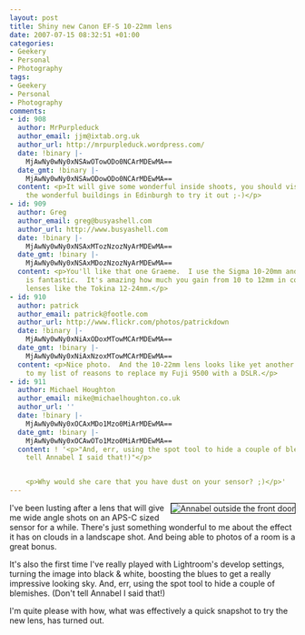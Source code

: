 ```yaml
---
layout: post
title: Shiny new Canon EF-S 10-22mm lens
date: 2007-07-15 08:32:51 +01:00
categories:
- Geekery
- Personal
- Photography
tags:
- Geekery
- Personal
- Photography
comments:
- id: 908
  author: MrPurpleduck
  author_email: jjm@ixtab.org.uk
  author_url: http://mrpurpleduck.wordpress.com/
  date: !binary |-
    MjAwNy0wNy0xNSAwOTowODo0NCArMDEwMA==
  date_gmt: !binary |-
    MjAwNy0wNy0xNSAwODowODo0NCArMDEwMA==
  content: <p>It will give some wonderful inside shoots, you should visit some of
    the wonderful buildings in Edinburgh to try it out ;-)</p>
- id: 909
  author: Greg
  author_email: greg@busyashell.com
  author_url: http://www.busyashell.com
  date: !binary |-
    MjAwNy0wNy0xNSAxMTozNzozNyArMDEwMA==
  date_gmt: !binary |-
    MjAwNy0wNy0xNSAxMDozNzozNyArMDEwMA==
  content: <p>You'll like that one Graeme.  I use the Sigma 10-20mm and the range
    is fantastic.  It's amazing how much you gain from 10 to 12mm in comarison to
    lenses like the Tokina 12-24mm.</p>
- id: 910
  author: patrick
  author_email: patrick@footle.com
  author_url: http://www.flickr.com/photos/patrickdown
  date: !binary |-
    MjAwNy0wNy0xNiAxODoxMTowMCArMDEwMA==
  date_gmt: !binary |-
    MjAwNy0wNy0xNiAxNzoxMTowMCArMDEwMA==
  content: <p>Nice photo.  And the 10-22mm lens looks like yet another one to add
    to my list of reasons to replace my Fuji 9500 with a DSLR.</p>
- id: 911
  author: Michael Houghton
  author_email: mike@michaelhoughton.co.uk
  author_url: ''
  date: !binary |-
    MjAwNy0wNy0xOCAxMDo1Mzo0MiArMDEwMA==
  date_gmt: !binary |-
    MjAwNy0wNy0xOCAwOTo1Mzo0MiArMDEwMA==
  content: ! '<p>"And, err, using the spot tool to hide a couple of blemishes.  (Donâ€™t
    tell Annabel I said that!)"</p>


    <p>Why would she care that you have dust on your sensor? ;)</p>'
---
```

<a href="http://www.flickr.com/photos/mathie/809557741/" title="Annabel outside the front door"><img src="http://farm2.static.flickr.com/1412/809557741_9586f8e0ac_m.jpg" alt="Annabel outside the front door" class="alignright" style="border: solid 1px #000000; float: right;" /></a>I've been lusting after a lens that will give me wide angle shots on an APS-C sized sensor for a while.  There's just something wonderful to me about the effect it has on clouds in a landscape shot.  And being able to photos of a room is a great bonus.

It's also the first time I've really played with Lightroom's develop settings, turning the image into black & white, boosting the blues to get a really impressive looking sky.  And, err, using the spot tool to hide a couple of blemishes. (Don't tell Annabel I said that!)

I'm quite please with how, what was effectively a quick snapshot to try the new lens, has turned out.
